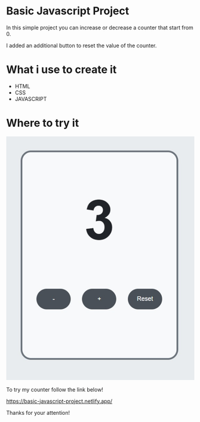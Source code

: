 
# Basic Javascript Project

In this simple project you can increase or decrease a counter that start from 0.

I added an additional button to reset the value of the counter.

# What i use to create it

- HTML
- CSS
- JAVASCRIPT

# Where to try it

![App Screenshot](/assets/img/screenshot.jpg)

To try my counter follow the link below!

https://basic-javascript-project.netlify.app/

Thanks for your attention! 